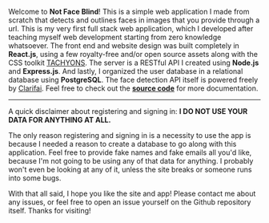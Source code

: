 Welcome to **Not Face Blind**! This is a simple web application I made from scratch that detects and outlines faces in images that you provide through a url. This is my very first full stack web application, which I developed after teaching myself web development starting from zero knowledge whatsoever. The front end and website design was built completely in **React.js**, using a few royalty-free and/or open source assets along with the CSS toolkit [TACHYONS](https://tachyons.io/). The server is a RESTful API I created using **Node.js** and **Express.js**. And lastly, I organized the user database in a relational database using **PostgreSQL**. The face detection API itself is powered freely by [Clarifai](https://www.clarifai.com/). Feel free to check out the [**source code**](https://github.com/spencerericfong/not-face-blind) for more documentation.

---

A quick disclaimer about registering and signing in: **I DO NOT USE YOUR DATA FOR ANYTHING AT ALL.**

The only reason registering and signing in is a necessity to use the app is because I needed a reason to create a database to go along with this application. Feel free to provide fake names and fake emails all you'd like, because I'm not going to be using any of that data for anything. I probably won't even be looking at any of it, unless the site breaks or someone runs into some bugs.

With that all said, I hope you like the site and app! Please contact me about any issues, or feel free to open an issue yourself on the Github repository itself. Thanks for visiting!
